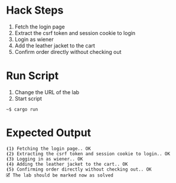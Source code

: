 # Hack Steps

1. Fetch the login page
2. Extract the csrf token and session cookie to login
3. Login as wiener
4. Add the leather jacket to the cart
5. Confirm order directly without checking out

# Run Script

1. Change the URL of the lab
2. Start script

```
~$ cargo run
```

# Expected Output

```
⦗1⦘ Fetching the login page.. OK
⦗2⦘ Extracting the csrf token and session cookie to login.. OK
⦗3⦘ Logging in as wiener.. OK
⦗4⦘ Adding the leather jacket to the cart.. OK
⦗5⦘ Confirming order directly without checking out.. OK
🗹 The lab should be marked now as solved
```
